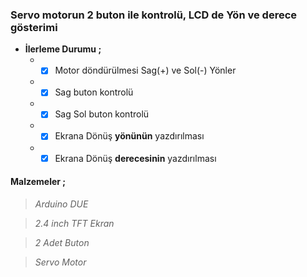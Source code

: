 
### Servo motorun 2 buton ile kontrolü, LCD de Yön ve derece gösterimi
* **İlerleme Durumu ;**
  * - [x] Motor döndürülmesi Sag(+) ve Sol(-) Yönler
  * - [x] Sag buton kontrolü
  * - [x] Sag Sol buton kontrolü
  * - [x] Ekrana Dönüş __yönünün__ yazdırılması
  * - [x] Ekrana Dönüş __derecesinin__ yazdırılması

#### **Malzemeler ;**

> *Arduino DUE*

> *2.4 inch TFT Ekran*

> *2 Adet Buton*

> *Servo Motor*
